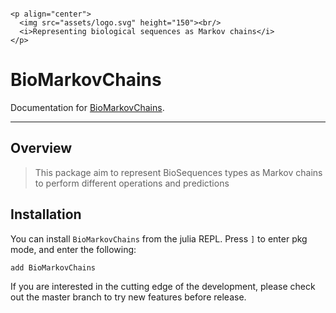 ```@raw html

<p align="center">
  <img src="assets/logo.svg" height="150"><br/>
  <i>Representing biological sequences as Markov chains</i>
</p>
```

# BioMarkovChains

Documentation for [BioMarkovChains](https://github.com/camilogarciabotero/BioMarkovChains.jl).

***
## Overview

> This package aim to represent BioSequences types as Markov chains to perform different operations and predictions


## Installation

You can install `BioMarkovChains` from the julia REPL. Press `]` to enter pkg
mode, and enter the following:

    add BioMarkovChains

If you are interested in the cutting edge of the development, please
check out the master branch to try new features before release.
